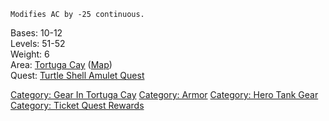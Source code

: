 `Modifies AC by -25 continuous.`

Bases: 10-12  
Levels: 51-52  
Weight: 6  
Area: [Tortuga Cay](:Category:_Tortuga_Cay "wikilink")
([Map](Tortuga_Cay_Map "wikilink"))  
Quest: [Turtle Shell Amulet
Quest](Turtle_Shell_Amulet_Quest "wikilink")  

[Category: Gear In Tortuga
Cay](Category:_Gear_In_Tortuga_Cay "wikilink") [Category:
Armor](Category:_Armor "wikilink") [Category: Hero Tank
Gear](Category:_Hero_Tank_Gear "wikilink") [Category: Ticket Quest
Rewards](Category:_Ticket_Quest_Rewards "wikilink")
